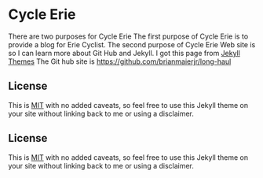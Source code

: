 # Cycle Erie
There are two purposes for Cycle Erie
The first purpose of  Cycle Erie is to provide a blog for Erie Cyclist. 
The second purpose of Cycle Erie Web site is so I can learn more about Git Hub and Jekyll.
I got this page from [Jekyll Themes](http://jekyllthemes.org/)
The Git hub site is  https://github.com/brianmaierjr/long-haul

## License

This is [MIT](LICENSE) with no added caveats, so feel free to use this Jekyll theme on your site without linking back to me or using a disclaimer.



## License

This is [MIT](LICENSE) with no added caveats, so feel free to use this Jekyll theme on your site without linking back to me or using a disclaimer.

